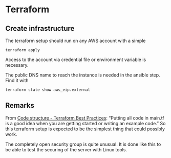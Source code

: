 # Terraform

## Create infrastructure

The terraform setup should run on any AWS account with a simple

    terraform apply

Access to the account via credential file or environment variable is
necessary.

The public DNS name to reach the instance is needed in the ansible step.
Find it with

    terraform state show aws_eip.external

## Remarks

From [Code structure - Terraform Best Practices][]: “Putting all code in
main.tf is a good idea when you are getting started or writing an
example code.” So this terraform setup is expected to be the simplest
thing that could possibly work.

The completely open security group is quite unusual. It is done like
this to be able to test the securing of the server with Linux tools.

  [Code structure - Terraform Best Practices]: https://www.terraform-best-practices.com/code-structure
